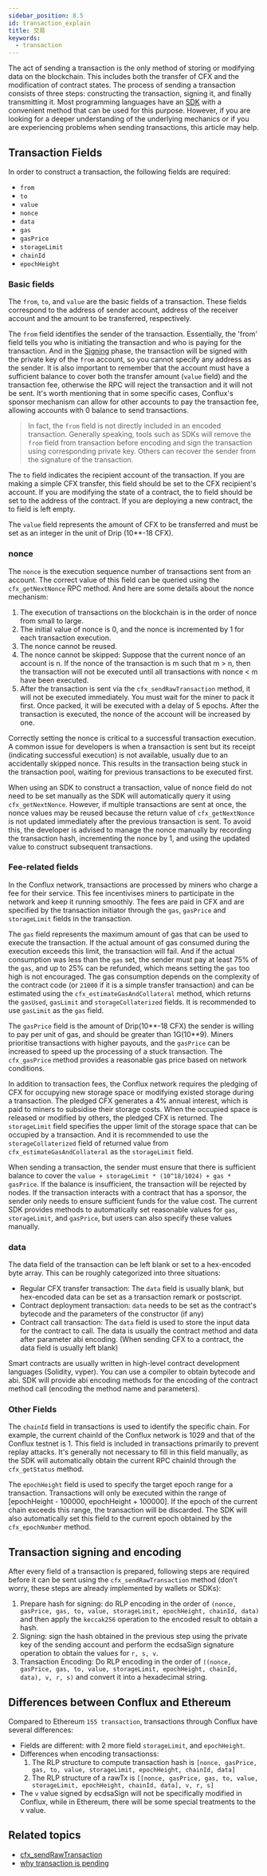 ```yaml
---
sidebar_position: 8.5
id: transaction_explain
title: 交易
keywords:
  - transaction
---
```


The act of sending a transaction is the only method of storing or modifying data on the blockchain. This includes both the transfer of CFX and the modification of contract states. The process of sending a transaction consists of three steps: constructing the transaction, signing it, and finally transmitting it. Most programming languages have an [SDK](../../build/sdks-and-tools/sdks.md) with a convenient method that can be used for this purpose. However, if you are looking for a deeper understanding of the underlying mechanics or if you are experiencing problems when sending transactions, this article may help.

## Transaction Fields

In order to construct a transaction, the following fields are required:

* `from`
* `to`
* `value`
* `nonce`
* `data`
* `gas`
* `gasPrice`
* `storageLimit`
* `chainId`
* `epochHeight`

### Basic fields

The `from`, `to`, and `value` are the basic fields of a transaction. These fields correspond to the address of sender account, address of the receiver account and the amount to be transferred, respectively.

The `from` field identifies the sender of the transaction. Essentially, the 'from' field tells you who is initiating the transaction and who is paying for the transaction. And in the [Signing](#Signing) phase, the transaction will be signed with the private key of the `from` account, so you cannot specify any address as the sender. It is also important to remember that the account must have a sufficient balance to cover both the transfer amount (`value` field) and the transaction fee, otherwise the RPC will reject the transaction and it will not be sent. It's worth mentioning that in some specific cases, Conflux's sponsor mechanism can allow for other accounts to pay the transaction fee, allowing accounts with 0 balance to send transactions.

> In fact, the `from` field is not directly included in an encoded transaction. Generally speaking, tools such as SDKs will remove the `from` field from transaction before encoding and sign the transaction using corresponding private key. Others can recover the sender from the signature of the transaction.

The `to` field indicates the recipient account of the transaction. If you are making a simple CFX transfer, this field should be set to the CFX recipient's account. If you are modifying the state of a contract, the to field should be set to the address of the contract. If you are deploying a new contract, the to field is left empty.

The `value` field represents the amount of CFX to be transferred and must be set as an integer in the unit of Drip (10**-18 CFX).

### nonce

The `nonce` is the execution sequence number of transactions sent from an account. The correct value of this field can be queried using the `cfx_getNextNonce` RPC method. And here are some details about the nonce mechanism:

1. The execution of transactions on the blockchain is in the order of nonce from small to large.
2. The initial value of nonce is 0, and the nonce is incremented by 1 for each transaction execution.
3. The nonce cannot be reused.
4. The nonce cannot be skipped: Suppose that the current nonce of an account is n. If the nonce of the transaction is m such that m > n, then the transaction will not be executed until all transactions with nonce < m have been executed.
5. After the transaction is sent via the `cfx_sendRawTransaction` method, it will not be executed immediately. You must wait for the miner to pack it first. Once packed, it will be executed with a delay of 5 epochs. After the transaction is executed, the nonce of the account will be increased by one.

Correctly setting the nonce is critical to a successful transaction execution. A common issue for developers is when a transaction is sent but its receipt (indicating successful execution) is not available, usually due to an accidentally skipped nonce. This results in the transaction being stuck in the transaction pool, waiting for previous transactions to be executed first.

When using an SDK to construct a transaction, value of nonce field do not need to be set manually as the SDK will automatically query it using `cfx_getNextNonce`. However, if multiple transactions are sent at once, the nonce values may be reused because the return value of `cfx_getNextNonce` is not updated immediately after the previous transaction is sent. To avoid this, the developer is advised to manage the nonce manually by recording the transaction hash, incrementing the nonce by 1, and using the updated value to construct subsequent transactions.

### Fee-related fields

In the Conflux network, transactions are processed by miners who charge a fee for their service. This fee incentivises miners to participate in the network and keep it running smoothly. The fees are paid in CFX and are specified by the transaction initiator through the `gas`, `gasPrice` and `storageLimit` fields in the transaction.

The `gas` field represents the maximum amount of gas that can be used to execute the transaction. If the actual amount of gas consumed during the execution exceeds this limit, the transaction will fail. And if the actual consumption was less than the `gas` set, the sender must pay at least 75% of the `gas`, and up to 25% can be refunded, which means setting the `gas` too high is not encouraged. The gas consumption depends on the complexity of the contract code (or `21000` if it is a simple transfer transaction) and can be estimated using the `cfx_estimateGasAndCollateral` method, which returns the `gasUsed`, `gasLimit` and `storageCollaterized` fields. It is recommended to use `gasLimit` as the `gas` field.

The `gasPrice` field is the amount of Drip(10**-18 CFX) the sender is willing to pay per unit of gas, and should be greater than 1G(10**9). Miners prioritise transactions with higher payouts, and the `gasPrice` can be increased to speed up the processing of a stuck transaction. The `cfx_gasPrice` method provides a reasonable gas price based on network conditions.

In addition to transaction fees, the Conflux network requires the pledging of CFX for occupying new storage space or modifying existed storage during a transaction. The pledged CFX generates a 4% annual interest, which is paid to miners to subsidise their storage costs. When the occupied space is released or modified by others, the pledged CFX is returned. The `storageLimit` field specifies the upper limit of the storage space that can be occupied by a transaction. And it is recommended to use the `storageCollaterized` field of returned value from `cfx_estimateGasAndCollateral` as the `storageLimit` field.

When sending a transaction, the sender must ensure that there is sufficient balance to cover the `value + storageLimit * (10^18/1024) + gas * gasPrice`. If the balance is insufficient, the transaction will be rejected by nodes. If the transaction interacts with a contract that has a sponsor, the sender only needs to ensure sufficient funds for the value cost. The current SDK provides methods to automatically set reasonable values for `gas`, `storageLimit`, and `gasPrice`, but users can also specify these values manually.

### data

The data field of the transaction can be left blank or set to a hex-encoded byte array. This can be roughly categorized into three situations:

* Regular CFX transfer transaction: The `data` field is usually blank, but hex-encoded data can be set as a transaction remark or postscript.
* Contract deployment transaction: `data` needs to be set as the contract's bytecode and the parameters of the constructor (if any)
* Contract call transaction: The `data` field is used to store the input data for the contract to call. The data is usually the contract method and data after parameter abi encoding. (When sending CFX to a contract, the data field is usually left blank)

Smart contracts are usually written in high-level contract development languages (Solidity, vyper). You can use a compiler to obtain bytecode and abi. SDK will provide abi encoding methods for the encoding of the contract method call (encoding the method name and parameters).

### Other Fields

The `chainId` field in transactions is used to identify the specific chain. For example, the current chainId of the Conflux network is 1029 and that of the Conflux testnet is 1. This field is included in transactions primarily to prevent replay attacks. It's generally not necessary to fill in this field manually, as the SDK will automatically obtain the current RPC chainId through the `cfx_getStatus` method.

The `epochHeight` field is used to specify the target epoch range for a transaction. Transactions will only be executed within the range of [epochHeight - 100000, epochHeight + 100000]. If the epoch of the current chain exceeds this range, the transaction will be discarded. The SDK will also automatically set this field to the current epoch obtained by the `cfx_epochNumber` method.

## Transaction signing and encoding

After every field of a transaction is prepared, following steps are required before it can be sent using the `cfx_sendRawTransaction` method (don't worry, these steps are already implemented by wallets or SDKs):

1. Prepare hash for signing: do RLP encoding in the order of `(nonce, gasPrice, gas, to, value, storageLimit, epochHeight, chainId, data)` and then apply the `keccak256` operation to the encoded result to obtain a hash.
2. Signing: sign the hash obtained in the previous step using the private key of the sending account and perform the ecdsaSign signature operation to obtain the values for `r, s, v`.
3. Transaction Encoding: Do RLP encoding in the order of `((nonce, gasPrice, gas, to, value, storageLimit, epochHeight, chainId, data), v, r, s)` and convert it into a hexadecimal string.

## Differences between Conflux and Ethereum

Compared to Ethereum `155 transaction`, transactions through Conflux have several differences:

* Fields are different: with 2 more field `storageLimit`, and `epochHeight`.
* Differences when encoding transactionss:
  1. The RLP structure to compute transaction hash is `[nonce, gasPrice, gas, to, value, storageLimit, epochHeight, chainId, data]`
  2. The RLP structure of a rawTx is `[[nonce, gasPrice, gas, to, value, storageLimit, epochHeight, chainId, data], v, r, s]`
* The `v` value signed by ecdsaSign will not be specifically modified in Conflux, while in Ethereum, there will be some special treatments to the v value.

## Related topics

- [cfx_sendRawTransaction](../../build/json-rpc/cfx-namespace.md#cfx_sendrawtransaction)
- [why transaction is pending](../../../general/faq/core-space-transactions/why-transaction-is-pending.md)
